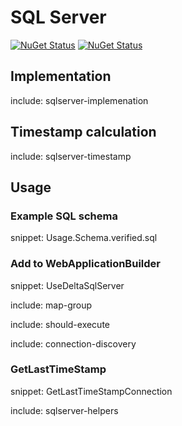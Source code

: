 # SQL Server

[![NuGet Status](https://img.shields.io/nuget/v/Delta.svg?label=Delta)](https://www.nuget.org/packages/Delta/)
[![NuGet Status](https://img.shields.io/nuget/v/Delta.SqlServer.svg?label=Delta.SqlServer)](https://www.nuget.org/packages/Delta.SqlServer/)


## Implementation

include: sqlserver-implemenation


## Timestamp calculation

include: sqlserver-timestamp


## Usage


### Example SQL schema

snippet: Usage.Schema.verified.sql


### Add to WebApplicationBuilder

snippet: UseDeltaSqlServer

include: map-group


include: should-execute


include: connection-discovery


### GetLastTimeStamp

snippet: GetLastTimeStampConnection


include: sqlserver-helpers